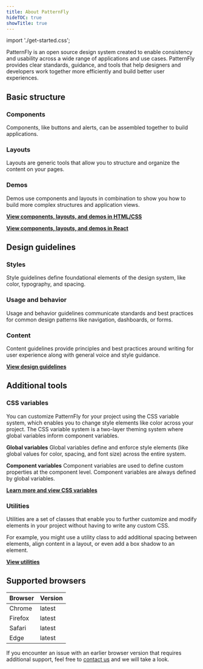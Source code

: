 ```yaml
---
title: About PatternFly
hideTOC: true
showTitle: true
---
```

import './get-started.css';


PatternFly is an open source design system created to enable consistency and usability across a wide range of applications and use cases. PatternFly provides clear standards, guidance, and tools that help designers and developers work together more efficiently and build better user experiences.

## Basic structure

### Components
Components, like buttons and alerts, can be assembled together to build applications.

### Layouts
Layouts are generic tools that allow you to structure and organize the content on your pages.

### Demos
Demos use components and layouts in combination to show you how to build more complex structures and application views.

[**View components, layouts, and demos in HTML/CSS**](/documentation/core/overview/release-notes) <i class="ws-content-blueArrow fas fa-arrow-right pf-u-mx-sm"></i>

[**View components, layouts, and demos in React**](/documentation/react/overview/release-notes) <i class="ws-content-blueArrow fas fa-arrow-right pf-u-mx-sm"></i>

## Design guidelines
### Styles
Style guidelines define foundational elements of the design system, like color, typography, and spacing.

### Usage and behavior
Usage and behavior guidelines communicate standards and best practices for common design patterns like navigation, dashboards, or forms.

### Content
Content guidelines provide principles and best practices around writing for user experience along with general voice and style guidance.

[**View design guidelines**](/design-guidelines/styles/colors) <i class="ws-content-blueArrow fas fa-arrow-right pf-u-mx-sm"></i>

## Additional tools
### CSS variables
You can customize PatternFly for your project using the CSS variable system, which enables you to change style elements like color across your project. The CSS variable system is a two-layer theming system where global variables inform component variables.

**Global variables**
Global variables define and enforce style elements (like global values for color, spacing, and font size) across the entire system.  

**Component variables**
Component variables are used to define custom properties at the component level. Component variables are always defined by global variables.

[**Learn more and view CSS variables**](/documentation/overview/global-css-variables) <i class="ws-content-blueArrow fas fa-arrow-right pf-u-mx-sm"></i>

### Utilities
Utilities are a set of classes that enable you to further customize and modify elements in your project without having to write any custom CSS.

For example, you might use a utility class to add additional spacing between elements, align content in a layout, or even add a box shadow to an element.

[**View utilities**](/documentation/core/utilities/accessibility) <i class="ws-content-blueArrow fas fa-arrow-right pf-u-mx-sm"></i>

## Supported browsers

| Browser | Version |
| --- | --- |
| Chrome | latest |
| Firefox | latest |
| Safari | latest |
| Edge | latest |


If you encounter an issue with an earlier browser version that requires additional support, feel free to [contact us](/get-in-touch) and we will take a look.

<!-- This section is WIP ** we need to wait to see how this content gets included **

Flexibility
PatternFly was built to be flexible and is scoped to work in tandem with other design systems. This means you’re able to use PatternFly components alongside components from systems like Bootstrap, Material.io, or older versions of PatternFly.

For example, our code is written like pf-c-alert
alert
So if you had …
Include an example -->
